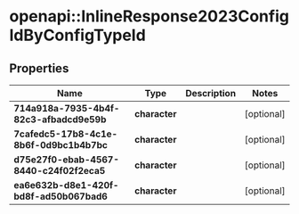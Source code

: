 # openapi::InlineResponse2023ConfigIdByConfigTypeId

## Properties
Name | Type | Description | Notes
------------ | ------------- | ------------- | -------------
**714a918a-7935-4b4f-82c3-afbadcd9e59b** | **character** |  | [optional] 
**7cafedc5-17b8-4c1e-8b6f-0d9bc1b4b7bc** | **character** |  | [optional] 
**d75e27f0-ebab-4567-8440-c24f02f2eca5** | **character** |  | [optional] 
**ea6e632b-d8e1-420f-bd8f-ad50b067bad6** | **character** |  | [optional] 


